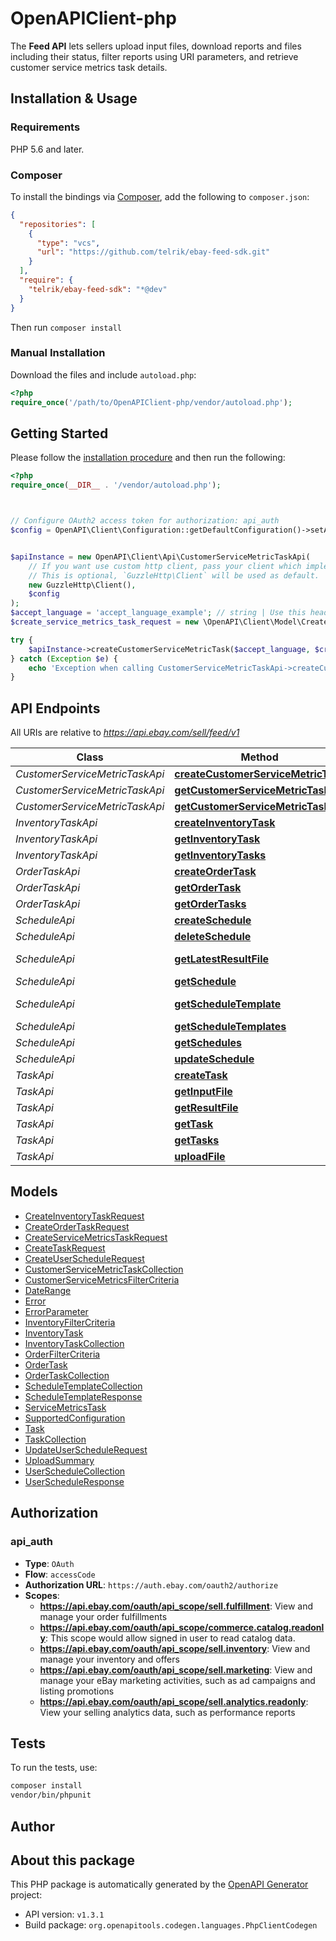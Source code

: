 # OpenAPIClient-php

<p>The <strong>Feed API</strong> lets sellers upload input files, download reports and files including their status, filter reports using URI parameters, and retrieve customer service metrics task details.</p>


## Installation & Usage

### Requirements

PHP 5.6 and later.

### Composer

To install the bindings via [Composer](https://getcomposer.org/), add the following to `composer.json`:

```json
{
  "repositories": [
    {
      "type": "vcs",
      "url": "https://github.com/telrik/ebay-feed-sdk.git"
    }
  ],
  "require": {
    "telrik/ebay-feed-sdk": "*@dev"
  }
}

```

Then run `composer install`

### Manual Installation

Download the files and include `autoload.php`:

```php
<?php
require_once('/path/to/OpenAPIClient-php/vendor/autoload.php');
```

## Getting Started

Please follow the [installation procedure](#installation--usage) and then run the following:

```php
<?php
require_once(__DIR__ . '/vendor/autoload.php');



// Configure OAuth2 access token for authorization: api_auth
$config = OpenAPI\Client\Configuration::getDefaultConfiguration()->setAccessToken('YOUR_ACCESS_TOKEN');


$apiInstance = new OpenAPI\Client\Api\CustomerServiceMetricTaskApi(
    // If you want use custom http client, pass your client which implements `GuzzleHttp\ClientInterface`.
    // This is optional, `GuzzleHttp\Client` will be used as default.
    new GuzzleHttp\Client(),
    $config
);
$accept_language = 'accept_language_example'; // string | Use this header to specify the natural language in which the authenticated user desires the response.
$create_service_metrics_task_request = new \OpenAPI\Client\Model\CreateServiceMetricsTaskRequest(); // \OpenAPI\Client\Model\CreateServiceMetricsTaskRequest | Request payload containing version, feedType, and optional filterCriteria.

try {
    $apiInstance->createCustomerServiceMetricTask($accept_language, $create_service_metrics_task_request);
} catch (Exception $e) {
    echo 'Exception when calling CustomerServiceMetricTaskApi->createCustomerServiceMetricTask: ', $e->getMessage(), PHP_EOL;
}

```

## API Endpoints

All URIs are relative to *https://api.ebay.com/sell/feed/v1*

Class | Method | HTTP request | Description
------------ | ------------- | ------------- | -------------
*CustomerServiceMetricTaskApi* | [**createCustomerServiceMetricTask**](docs/Api/CustomerServiceMetricTaskApi.md#createcustomerservicemetrictask) | **POST** /customer_service_metric_task | 
*CustomerServiceMetricTaskApi* | [**getCustomerServiceMetricTask**](docs/Api/CustomerServiceMetricTaskApi.md#getcustomerservicemetrictask) | **GET** /customer_service_metric_task/{task_id} | 
*CustomerServiceMetricTaskApi* | [**getCustomerServiceMetricTasks**](docs/Api/CustomerServiceMetricTaskApi.md#getcustomerservicemetrictasks) | **GET** /customer_service_metric_task | 
*InventoryTaskApi* | [**createInventoryTask**](docs/Api/InventoryTaskApi.md#createinventorytask) | **POST** /inventory_task | 
*InventoryTaskApi* | [**getInventoryTask**](docs/Api/InventoryTaskApi.md#getinventorytask) | **GET** /inventory_task/{task_id} | 
*InventoryTaskApi* | [**getInventoryTasks**](docs/Api/InventoryTaskApi.md#getinventorytasks) | **GET** /inventory_task | 
*OrderTaskApi* | [**createOrderTask**](docs/Api/OrderTaskApi.md#createordertask) | **POST** /order_task | 
*OrderTaskApi* | [**getOrderTask**](docs/Api/OrderTaskApi.md#getordertask) | **GET** /order_task/{task_id} | 
*OrderTaskApi* | [**getOrderTasks**](docs/Api/OrderTaskApi.md#getordertasks) | **GET** /order_task | 
*ScheduleApi* | [**createSchedule**](docs/Api/ScheduleApi.md#createschedule) | **POST** /schedule | 
*ScheduleApi* | [**deleteSchedule**](docs/Api/ScheduleApi.md#deleteschedule) | **DELETE** /schedule/{schedule_id} | 
*ScheduleApi* | [**getLatestResultFile**](docs/Api/ScheduleApi.md#getlatestresultfile) | **GET** /schedule/{schedule_id}/download_result_file | 
*ScheduleApi* | [**getSchedule**](docs/Api/ScheduleApi.md#getschedule) | **GET** /schedule/{schedule_id} | 
*ScheduleApi* | [**getScheduleTemplate**](docs/Api/ScheduleApi.md#getscheduletemplate) | **GET** /schedule_template/{schedule_template_id} | 
*ScheduleApi* | [**getScheduleTemplates**](docs/Api/ScheduleApi.md#getscheduletemplates) | **GET** /schedule_template | 
*ScheduleApi* | [**getSchedules**](docs/Api/ScheduleApi.md#getschedules) | **GET** /schedule | 
*ScheduleApi* | [**updateSchedule**](docs/Api/ScheduleApi.md#updateschedule) | **PUT** /schedule/{schedule_id} | 
*TaskApi* | [**createTask**](docs/Api/TaskApi.md#createtask) | **POST** /task | 
*TaskApi* | [**getInputFile**](docs/Api/TaskApi.md#getinputfile) | **GET** /task/{task_id}/download_input_file | 
*TaskApi* | [**getResultFile**](docs/Api/TaskApi.md#getresultfile) | **GET** /task/{task_id}/download_result_file | 
*TaskApi* | [**getTask**](docs/Api/TaskApi.md#gettask) | **GET** /task/{task_id} | 
*TaskApi* | [**getTasks**](docs/Api/TaskApi.md#gettasks) | **GET** /task | 
*TaskApi* | [**uploadFile**](docs/Api/TaskApi.md#uploadfile) | **POST** /task/{task_id}/upload_file | 

## Models

- [CreateInventoryTaskRequest](docs/Model/CreateInventoryTaskRequest.md)
- [CreateOrderTaskRequest](docs/Model/CreateOrderTaskRequest.md)
- [CreateServiceMetricsTaskRequest](docs/Model/CreateServiceMetricsTaskRequest.md)
- [CreateTaskRequest](docs/Model/CreateTaskRequest.md)
- [CreateUserScheduleRequest](docs/Model/CreateUserScheduleRequest.md)
- [CustomerServiceMetricTaskCollection](docs/Model/CustomerServiceMetricTaskCollection.md)
- [CustomerServiceMetricsFilterCriteria](docs/Model/CustomerServiceMetricsFilterCriteria.md)
- [DateRange](docs/Model/DateRange.md)
- [Error](docs/Model/Error.md)
- [ErrorParameter](docs/Model/ErrorParameter.md)
- [InventoryFilterCriteria](docs/Model/InventoryFilterCriteria.md)
- [InventoryTask](docs/Model/InventoryTask.md)
- [InventoryTaskCollection](docs/Model/InventoryTaskCollection.md)
- [OrderFilterCriteria](docs/Model/OrderFilterCriteria.md)
- [OrderTask](docs/Model/OrderTask.md)
- [OrderTaskCollection](docs/Model/OrderTaskCollection.md)
- [ScheduleTemplateCollection](docs/Model/ScheduleTemplateCollection.md)
- [ScheduleTemplateResponse](docs/Model/ScheduleTemplateResponse.md)
- [ServiceMetricsTask](docs/Model/ServiceMetricsTask.md)
- [SupportedConfiguration](docs/Model/SupportedConfiguration.md)
- [Task](docs/Model/Task.md)
- [TaskCollection](docs/Model/TaskCollection.md)
- [UpdateUserScheduleRequest](docs/Model/UpdateUserScheduleRequest.md)
- [UploadSummary](docs/Model/UploadSummary.md)
- [UserScheduleCollection](docs/Model/UserScheduleCollection.md)
- [UserScheduleResponse](docs/Model/UserScheduleResponse.md)

## Authorization

### api_auth

- **Type**: `OAuth`
- **Flow**: `accessCode`
- **Authorization URL**: `https://auth.ebay.com/oauth2/authorize`
- **Scopes**: 
    - **https://api.ebay.com/oauth/api_scope/sell.fulfillment**: View and manage your order fulfillments
    - **https://api.ebay.com/oauth/api_scope/commerce.catalog.readonly**: This scope would allow signed in user to read catalog data.
    - **https://api.ebay.com/oauth/api_scope/sell.inventory**: View and manage your inventory and offers
    - **https://api.ebay.com/oauth/api_scope/sell.marketing**: View and manage your eBay marketing activities, such as ad campaigns and listing promotions
    - **https://api.ebay.com/oauth/api_scope/sell.analytics.readonly**: View your selling analytics data, such as performance reports

## Tests

To run the tests, use:

```bash
composer install
vendor/bin/phpunit
```

## Author



## About this package

This PHP package is automatically generated by the [OpenAPI Generator](https://openapi-generator.tech) project:

- API version: `v1.3.1`
- Build package: `org.openapitools.codegen.languages.PhpClientCodegen`
